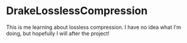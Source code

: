 # DrakeLosslessCompression
This is me learning about lossless compression. I have no idea what I'm doing, but hopefully I will after the project!
